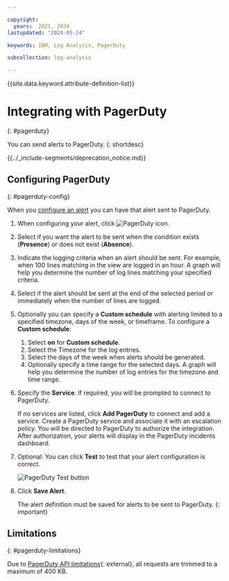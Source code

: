 ```yaml
---

copyright:
  years:  2021, 2024
lastupdated: "2024-05-24"

keywords: IBM, Log Analysis, PagerDuty

subcollection: log-analysis

---
```


{{site.data.keyword.attribute-definition-list}}

# Integrating with PagerDuty
{: #pagerduty}

You can send alerts to PagerDuty.
{: shortdesc}

<!-- common deprecation notice -->
{{../_include-segments/deprecation_notice.md}}

## Configuring PagerDuty
{: #pagerduty-config}

When you [configure an alert](/docs/log-analysis?topic=log-analysis-alerts) you can have that alert sent to PagerDuty.

1. When configuring your alert, click ![PagerDuty icon](../images/pagerduty.png "PagerDuty icon").

2. Select if you want the alert to be sent when the condition exists (**Presence**) or does not exist (**Absence**).

3. Indicate the logging criteria when an alert should be sent.  For example, when 100 lines matching in the view are logged in an hour.  A graph will help you determine the number of log lines matching your specified criteria.

4. Select if the alert should be sent at the end of the selected period or immediately when the number of lines are logged.

5. Optionally you can specify a **Custom schedule** with alerting limited to a specified timezone, days of the week, or timeframe. To configure a **Custom schedule**:

    1. Select **on** for **Custom schedule**.
    2. Select the Timezone for the log entries.
    3. Select the days of the week when alerts should be generated.
    4. Optionally specify a time range for the selected days. A graph will help you determine the number of log entries for the timezone and time range.

6. Specify the **Service**. If required, you will be prompted to connect to PagerDuty.

    If no services are listed, click **Add PagerDuty** to connect and add a service. Create a PagerDuty service and associate it with an escalation policy. You will be directed to PagerDuty to authorize the integration. After authorization, your alerts will display in the PagerDuty incidents dashboard.

7. Optional: You can click **Test** to test that your alert configuration is correct.

   ![PagerDuty Test button](../images/pagerduty-test.png "PagerDuty Test button")

8. Click **Save Alert**.

   The alert definition must be saved for alerts to be sent to PagerDuty.
   {: important}

## Limitations
{: #pagerduty-limitations}

Due to [PagerDuty API limitations](https://developer.pagerduty.com/docs/events-api-v2/overview/){: external}, all requests are trimmed to a maximum of 400 KB.
